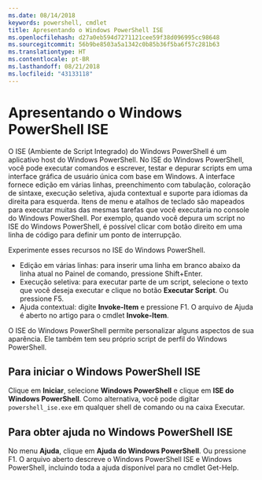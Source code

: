 ```yaml
---
ms.date: 08/14/2018
keywords: powershell, cmdlet
title: Apresentando o Windows PowerShell ISE
ms.openlocfilehash: d27a0eb594d7271121cee59f38d096995cc98648
ms.sourcegitcommit: 56b9be8503a5a1342c0b85b36f5ba6f57c281b63
ms.translationtype: HT
ms.contentlocale: pt-BR
ms.lasthandoff: 08/21/2018
ms.locfileid: "43133118"
---
```

# <a name="introducing-the-windows-powershell-ise"></a>Apresentando o Windows PowerShell ISE

O ISE (Ambiente de Script Integrado) do Windows PowerShell é um aplicativo host do Windows PowerShell. No ISE do Windows PowerShell, você pode executar comandos e escrever, testar e depurar scripts em uma interface gráfica de usuário única com base em Windows. A interface fornece edição em várias linhas, preenchimento com tabulação, coloração de sintaxe, execução seletiva, ajuda contextual e suporte para idiomas da direita para esquerda. Itens de menu e atalhos de teclado são mapeados para executar muitas das mesmas tarefas que você executaria no console do Windows PowerShell. Por exemplo, quando você depura um script no ISE do Windows PowerShell, é possível clicar com botão direito em uma linha de código para definir um ponto de interrupção.

Experimente esses recursos no ISE do Windows PowerShell.

- Edição em várias linhas: para inserir uma linha em branco abaixo da linha atual no Painel de comando, pressione Shift+Enter.
- Execução seletiva: para executar parte de um script, selecione o texto que você deseja executar e clique no botão **Executar Script**. Ou pressione F5.
- Ajuda contextual: digite **Invoke-Item** e pressione F1. O arquivo de Ajuda é aberto no artigo para o cmdlet **Invoke-Item**.

O ISE do Windows PowerShell permite personalizar alguns aspectos de sua aparência. Ele também tem seu próprio script de perfil do Windows PowerShell.

## <a name="to-start-the-windows-powershell-ise"></a>Para iniciar o Windows PowerShell ISE

Clique em **Iniciar**, selecione **Windows PowerShell** e clique em **ISE do Windows PowerShell**.
Como alternativa, você pode digitar `powershell_ise.exe` em qualquer shell de comando ou na caixa Executar.

## <a name="to-get-help-in-the-windows-powershell-ise"></a>Para obter ajuda no Windows PowerShell ISE

No menu **Ajuda**, clique em **Ajuda do Windows PowerShell**. Ou pressione F1. O arquivo aberto descreve o Windows PowerShell ISE e Windows PowerShell, incluindo toda a ajuda disponível para no cmdlet Get-Help.